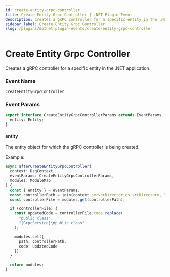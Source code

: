 ```yaml
---
id: create-entity-grpc-controller
title: Create Entity Grpc Controller | .NET Plugin Event
description: Creates a gRPC controller for a specific entity in the .NET application.
sidebar_label: Create Entity Grpc Controller
slug: /plugins/dotnet-plugin-events/create-entity-grpc-controller
---
```


# Create Entity Grpc Controller


Creates a gRPC controller for a specific entity in the .NET application.

### Event Name

`CreateEntityGrpcController`

### Event Params

```ts
export interface CreateEntityGrpcControllerParams extends EventParams {
  entity: Entity;
}
```

#### entity

The entity object for which the gRPC controller is being created.

Example:

```ts
async afterCreateEntityGrpcController(
  context: DsgContext,
  eventParams: CreateEntityGrpcControllerParams,
  modules: ModuleMap
) {
  const { entity } = eventParams;
  const controllerPath = join(context.serverDirectories.srcDirectory, "GrpcControllers", `${entity.name}GrpcController.cs`);
  const controllerFile = modules.get(controllerPath);

  if (controllerFile) {
    const updatedCode = controllerFile.code.replace(
      "public class",
      "[GrpcService]\npublic class"
    );

    modules.set({
      path: controllerPath,
      code: updatedCode
    });
  }

  return modules;
}
```